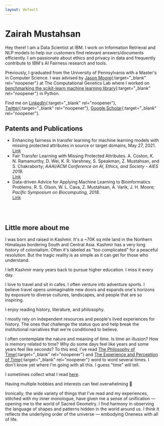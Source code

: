 ```yaml
---
layout: default
---
```


# Zairah Mustahsan
Hey there! I am a Data Scientist at IBM. I work on Information Retrieval and NLP models to help our 
customers find relevant answers/documents efficiently. I am passionate about ethics and privacy in data
and frequently contribute to IBM's AI Fairness research and tools.  

Previously, I graduated from the University of Pennsylvania with a Master's in Computer Science. 
I was advised by [Jason Moore](http://jasonhmoore.org/){:target="_blank" rel="noopener"} at The Computational Genetics Lab where I worked
on [benchmarking the scikit-learn machine learning library](https://github.com/rhiever/sklearn-benchmarks){:target="_blank" rel="noopener"} in Python.

Find me on [LinkedIn](https://www.linkedin.com/in/zairah-mustahsan-29178854/){:target="_blank" rel="noopener"},
[Twitter](https://twitter.com/zairah___){:target="_blank" rel="noopener"},
[Google Scholar](https://scholar.google.com/citations?user=6z2FJZkAAAAJ&hl=en){:target="_blank" rel="noopener"}.
<br /> 

## Patents and Publications
- Enhancing fairness in transfer learning for machine learning models with missing protected attributes in source or target domains, May 27, 2021.
<br /> [Link](https://patents.google.com/patent/US20210158204A1/en)
- Fair Transfer Learning with Missing Protected Attributes. A. Coston, K. N. Ramamurthy, D. Wei, K. R. Varshney, S. Speakman, Z. Mustahsan, and S. Chakraborty; *AAAI/ACM Conference on AI, Ethics, and Society - AIES 2019.*
<br /> [Link](https://dl.acm.org/doi/abs/10.1145/3306618.3314236)
- Data-driven Advice for Applying Machine Learning to Bioinformatics Problems. R. S. Olson, W. L. Cava, 
Z. Mustahsan, A. Varik, J. H. Moore; *Pacific Symposium on Biocomputing, 2018.*
<br /> [Link](https://www.worldscientific.com/doi/abs/10.1142/9789813235533_0018)
<br /> 
<br /> 

## Little more about me

I was born and raised in Kashmir. It's a ~70K sq mile land in the Northern Himalayas bordering South and Central Asia. 
Kashmir has a very long history of colonialism. Often it's labeled as "too complicated" for a peaceful resolution. But the tragic reality is as simple as it can get for those who understand. 
<br /> 

I left Kashmir many years back to pursue higher education. I miss it every day. 
<br /> 

I love to travel and sit in cafes. I often venture into adventure sports. I believe travel opens unimaginable new doors and expands one's horizons by exposure to diverse cultures, landscapes, and people that are so inspiring.
<br /> 

I enjoy reading history, literature, and philosophy. 
<br /> 

I mostly rely on independent resources and people's lived experiences for history. The ones that challenge the status quo and help break the institutional narratives that we're conditioned to believe. 
<br /> 

I often contemplate the nature and meaning of time. Is time an illusion? How is memory related to time? 
Why do some days feel like years and some years feel like seconds? 
To this end, I've read [The Philosophy of Time](https://iep.utm.edu/time/){:target="_blank" rel="noopener"} and 
[The Experience and Perception of Time](https://plato.stanford.edu/entries/time-experience/){:target="_blank" rel="noopener"}
word to word several times. I don't know yet where I'm going with all this. I guess "time" will tell. 
<br /> 

I sometimes collect what I read [here](/Reading-Writing). 
<br /> 

Having multiple hobbies and interests can feel overwhelming 🙂
<br /> 

Ironically, the wide variety of things that I've read and my experiences, 
stitched with my inner monologue, have given me a sense of unification — opening me to the world of Sacred Geometry. 
I find harmony in observing the language of shapes and patterns hidden in the world around us. 
I think it reflects the underlying order of the universe — embodying Oneness with all of life. 


